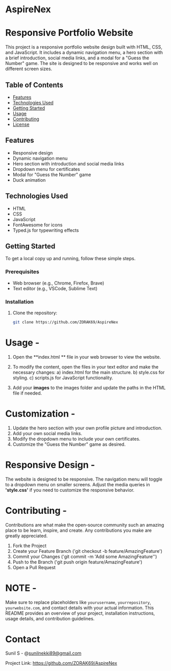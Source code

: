 # AspireNex
# Responsive Portfolio Website 

This project is a responsive portfolio website design built with HTML, CSS, and JavaScript. It includes a dynamic navigation menu, a hero section with a brief introduction, social media links, and a modal for a "Guess the Number" game. The site is designed to be responsive and works well on different screen sizes.

## Table of Contents

- [Features](#features)
- [Technologies Used](#technologies-used)
- [Getting Started](#getting-started)
- [Usage](#usage)
- [Contributing](#contributing)
- [License](#license)


## Features

- Responsive design
- Dynamic navigation menu
- Hero section with introduction and social media links
- Dropdown menu for certificates
- Modal for "Guess the Number" game
- Duck animation

## Technologies Used

- HTML
- CSS
- JavaScript
- FontAwesome for icons
- Typed.js for typewriting effects

## Getting Started

To get a local copy up and running, follow these simple steps.

### Prerequisites

- Web browser (e.g., Chrome, Firefox, Brave)
- Text editor (e.g., VSCode, Sublime Text)

### Installation

1. Clone the repository:
   ```sh
   git clone https://github.com/ZORAK69/AspireNex

   
# Usage -

1. Open the **index.html ** file in your web browser to view the website.

2. To modify the content, open the files in your text editor and make the necessary changes:
   a) index.html for the main structure.
   b) style.css for styling.
   c) scripts.js for JavaScript functionality.
   
3. Add your **images** to the images folder and update the paths in the HTML file if needed.

# Customization -

1. Update the hero section with your own profile picture and introduction.
2. Add your own social media links.
3. Modify the dropdown menu to include your own certificates.
4. Customize the "Guess the Number" game as desired.

# Responsive Design -

The website is designed to be responsive. The navigation menu will toggle to a dropdown menu on smaller screens. Adjust the media queries in **'style.css'** if you need to customize the responsive behavior.

# Contributing -

Contributions are what make the open-source community such an amazing place to be learn, inspire, and create. Any contributions you make are greatly appreciated.

1. Fork the Project
2. Create your Feature Branch ('git checkout -b feature/AmazingFeature')
3. Commit your Changes ('git commit -m 'Add some AmazingFeature'')
4. Push to the Branch ('git push origin feature/AmazingFeature')
5. Open a Pull Request

# NOTE -

Make sure to replace placeholders like `yourusername`, `yourrepository`, `yourwebsite.com`, and contact details with your actual information. This README provides an overview of your project, installation instructions, usage details, and contribution guidelines.

# **Contact** 

Sunil S - @sunilnekki89@gmail.com

Project Link: https://github.com/ZORAK69/AspireNex










